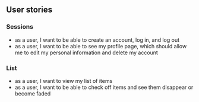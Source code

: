 ## User stories

### Sessions  
- as a user, I want to be able to create an account, log in, and log out
- as a user, I want to be able to see my profile page, which should allow me to edit my personal information and delete my account

### List
- as a user, I want to view my list of items
- as a user, I want to be able to check off items and see them disappear or become faded
